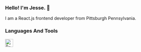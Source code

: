 ### Hello! I'm Jesse. 👋

I am a React.js frontend developer from Pittsburgh Pennsylvania.

### Languages And Tools

<img align="left" width="26px" alt="React.js" src="https://cdn.jsdelivr.net/gh/devicons/devicon/icons/react/react-original.svg">
